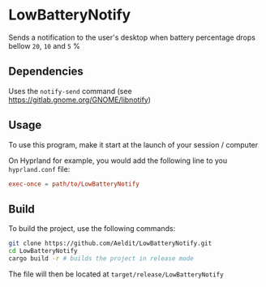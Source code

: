 # LowBatteryNotify

Sends a notification to the user's desktop when battery percentage drops bellow `20`, `10` and `5` %

## Dependencies
Uses the `notify-send` command (see https://gitlab.gnome.org/GNOME/libnotify)

## Usage

To use this program, make it start at the launch of your session / computer

On Hyprland for example, you would add the following line to you `hyprland.conf` file:

```conf
exec-once = path/to/LowBatteryNotify
```

## Build

To build the project, use the following commands:

```sh
git clone https://github.com/Aeldit/LowBatteryNotify.git
cd LowBatteryNotify
cargo build -r # builds the project in release mode
```

The file will then be located at `target/release/LowBatteryNotify`

